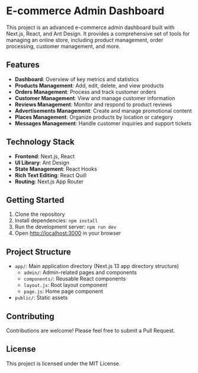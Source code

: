 # E-commerce Admin Dashboard

This project is an advanced e-commerce admin dashboard built with Next.js, React, and Ant Design. It provides a comprehensive set of tools for managing an online store, including product management, order processing, customer management, and more.

## Features

- **Dashboard**: Overview of key metrics and statistics
- **Products Management**: Add, edit, delete, and view products
- **Orders Management**: Process and track customer orders
- **Customer Management**: View and manage customer information
- **Reviews Management**: Monitor and respond to product reviews
- **Advertisements Management**: Create and manage promotional content
- **Places Management**: Organize products by location or category
- **Messages Management**: Handle customer inquiries and support tickets

## Technology Stack

- **Frontend**: Next.js, React
- **UI Library**: Ant Design
- **State Management**: React Hooks
- **Rich Text Editing**: React Quill
- **Routing**: Next.js App Router

## Getting Started

1. Clone the repository
2. Install dependencies: `npm install`
3. Run the development server: `npm run dev`
4. Open [http://localhost:3000](http://localhost:3000) in your browser

## Project Structure

- `app/`: Main application directory (Next.js 13 app directory structure)
  - `admin/`: Admin-related pages and components
  - `components/`: Reusable React components
  - `layout.js`: Root layout component
  - `page.js`: Home page component
- `public/`: Static assets

## Contributing

Contributions are welcome! Please feel free to submit a Pull Request.

## License

This project is licensed under the MIT License.
